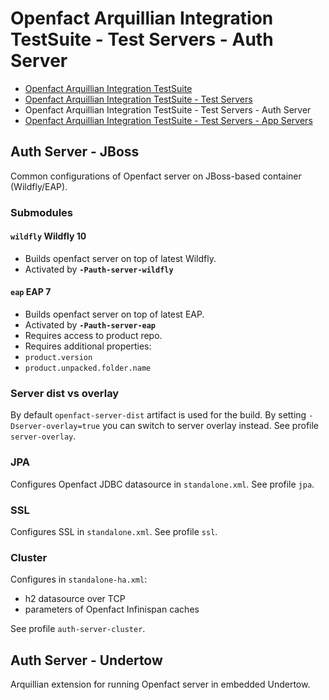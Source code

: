 # Openfact Arquillian Integration TestSuite - Test Servers - Auth Server

- [Openfact Arquillian Integration TestSuite](../../README.md)
- [Openfact Arquillian Integration TestSuite - Test Servers](../README.md)
- Openfact Arquillian Integration TestSuite - Test Servers - Auth Server
- [Openfact Arquillian Integration TestSuite - Test Servers - App Servers](../app-server/README.md)

## Auth Server - JBoss

Common configurations of Openfact server on JBoss-based container (Wildfly/EAP).

### Submodules

#### `wildfly` Wildfly 10
 - Builds openfact server on top of latest Wildfly.
 - Activated by __`-Pauth-server-wildfly`__

#### `eap` EAP 7
 - Builds openfact server on top of latest EAP.
 - Activated by __`-Pauth-server-eap`__
 - Requires access to product repo.
 - Requires additional properties:
  - `product.version`
  - `product.unpacked.folder.name`

### Server dist vs overlay

By default `openfact-server-dist` artifact is used for the build.
By setting `-Dserver-overlay=true` you can switch to server overlay instead. See profile `server-overlay`.

### JPA

Configures Openfact JDBC datasource in `standalone.xml`. See profile `jpa`.

### SSL

Configures SSL in `standalone.xml`. See profile `ssl`.

### Cluster

Configures in `standalone-ha.xml`:
- h2 datasource over TCP
- parameters of Openfact Infinispan caches

See profile `auth-server-cluster`.

## Auth Server - Undertow

Arquillian extension for running Openfact server in embedded Undertow.
